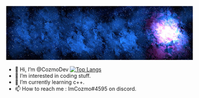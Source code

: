 <img src="logo.png" alt="My cool logo"/>


- 👋 Hi, I’m @CozmoDev                                                                                                                                                                                        [![Top Langs](https://github-readme-stats.vercel.app/api/top-langs/?username=anuraghazra&layout=compact)](https://github.com/anuraghazra/github-readme-stats)
- 👀 I’m interested in coding stuff.
- 🌱 I’m currently learning c++.
- 📫 How to reach me : ImCozmo#4595 on discord.



